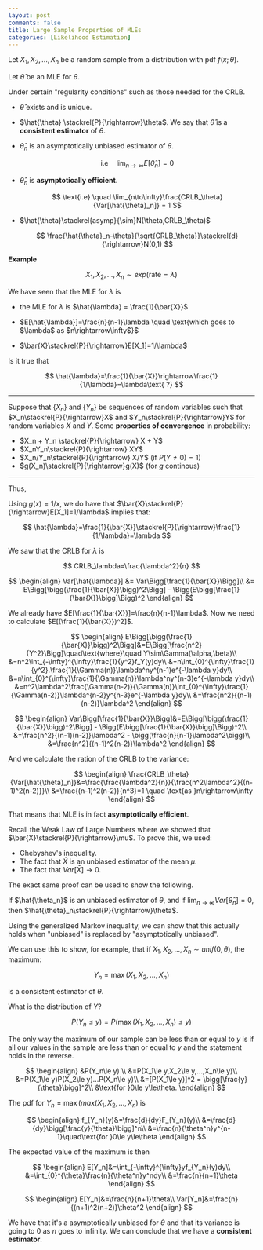 ```yaml
---
layout: post
comments: false
title: Large Sample Properties of MLEs
categories: [Likelihood Estimation]
---
```


Let $X_1,X_2,...,X_n$ be a random sample from a distribution with pdf $f(x;\theta)$.

Let $\hat{\theta}$ be an MLE for $\theta$.

Under certain "regularity conditions" such as those needed for the CRLB.

* $\hat{\theta}$ exists and is unique.
* $\hat{\theta} \stackrel{P}{\rightarrow}\theta$. We say that $\hat{\theta}$ is a **consistent estimator** of $\theta$.
* $\hat{\theta}_n$ is an asymptotically unbiased estimator of $\theta$.

  $$
    \text{i.e} \quad \lim_{n\to\infty}E[\hat{\theta}_n] = 0
  $$

* $\hat{\theta}_n$ is **asymptotically efficient**.

  $$
    \text{i.e} \quad \lim_{n\to\infty}\frac{CRLB_\theta}{Var[\hat{\theta}_n]} = 1
  $$

* $\hat{\theta}\stackrel{asymp}{\sim}N(\theta,CRLB_\theta)$

  $$
    \frac{\hat{\theta}_n-\theta}{\sqrt{CRLB_\theta}}\stackrel{d}{\rightarrow}N(0,1)
  $$

**Example**

$$
  X_1,X_2,...,X_n \sim exp(\text{rate}=\lambda)
$$

We have seen that the MLE for $\lambda$ is 

* the MLE for $\lambda$ is $\hat{\lambda} = \frac{1}{\bar{X}}$

* $E[\hat{\lambda}]=\frac{n}{n-1}\lambda \quad \text{which goes to $\lambda$ as $n\rightarrow\infty$}$

* $\bar{X}\stackrel{P}{\rightarrow}E[X_1]=1/\lambda$

Is it true that

$$
  \hat{\lambda}=\frac{1}{\bar{X}}\rightarrow\frac{1}{1/\lambda}=\lambda\text{ ?}
$$

---

Suppose that $\{X_n\}$ and $\{Y_n\}$ be sequences of random variables such that $X_n\stackrel{P}{\rightarrow}X$ and $Y_n\stackrel{P}{\rightarrow}Y$ for random variables $X$ and $Y$. Some **properties of convergence** in probability:

* $X_n + Y_n \stackrel{P}{\rightarrow} X + Y$
* $X_nY_n\stackrel{P}{\rightarrow} XY$
* $X_n/Y_n\stackrel{P}{\rightarrow} X/Y$ (if $P(Y\neq0)=1$)
* $g(X_n)\stackrel{P}{\rightarrow}g(X)$ (for $g$ continous)

---

Thus,

Using $g(x)=1/x$, we do have that $\bar{X}\stackrel{P}{\rightarrow}E[X_1]=1/\lambda$ implies that:

$$
  \hat{\lambda}=\frac{1}{\bar{X}}\stackrel{P}{\rightarrow}\frac{1}{1/\lambda}=\lambda
$$

We saw that the CRLB for $\lambda$ is

$$
  CRLB_\lambda=\frac{\lambda^2}{n}
$$

$$
  \begin{align}
    Var[\hat{\lambda}] &= Var\Bigg[\frac{1}{\bar{X}}\Bigg]\\
    &= E\Bigg[\bigg(\frac{1}{\bar{X}}\bigg)^2\Bigg] - \Bigg(E\bigg[\frac{1}{\bar{X}}\bigg]\Bigg)^2
  \end{align}
$$

We already have $E[\frac{1}{\bar{X}}]=\frac{n}{n-1}\lambda$. Now we need to calculate $E[(\frac{1}{\bar{X}})^2]$.

$$
  \begin{align}
    E\Bigg[\bigg(\frac{1}{\bar{X}}\bigg)^2\Bigg]&=E\Bigg[\frac{n^2}{Y^2}\Bigg]\quad\text{where}\quad Y\sim\Gamma(\alpha,\beta)\\
    &=n^2\int_{-\infty}^{\infty}\frac{1}{y^2}f_Y(y)dy\\
    &=n\int_{0}^{\infty}\frac{1}{y^2}.\frac{1}{\Gamma(n)}\lambda^ny^(n-1)e^{-\lambda y}dy\\
    &=n\int_{0}^{\infty}\frac{1}{\Gamma(n)}\lambda^ny^(n-3)e^{-\lambda y}dy\\
    &=n^2\lambda^2\frac{\Gamma(n-2)}{\Gamma(n)}\int_{0}^{\infty}\frac{1}{\Gamma(n-2)}\lambda^{n-2}y^{n-3}e^{-\lambda y}dy\\
    &=\frac{n^2}{(n-1)(n-2)}\lambda^2
  \end{align}
$$

$$
  \begin{align}
    Var\Bigg[\frac{1}{\bar{X}}\Bigg]&=E\Bigg[\bigg(\frac{1}{\bar{X}}\bigg)^2\Bigg] - \Bigg(E\bigg[\frac{1}{\bar{X}}\bigg]\Bigg)^2\\
    &=\frac{n^2}{(n-1)(n-2)}\lambda^2 - \bigg(\frac{n}{n-1}\lambda^2\bigg)\\
    &=\frac{n^2}{(n-1)^2(n-2)}\lambda^2
  \end{align}
$$

And we calculate the ration of the CRLB to the variance:

$$
  \begin{align}
    \frac{CRLB_\theta}{Var[\hat{\theta}_n]}&=\frac{\frac{\lambda^2}{n}}{\frac{n^2\lambda^2}{(n-1)^2(n-2)}}\\
    &=\frac{(n-1)^2(n-2)}{n^3}=1 \quad \text{as }n\rightarrow\infty
  \end{align}
$$

That means that MLE is in fact **asymptotically efficient**.

Recall the Weak Law of Large Numbers where we showed that $\bar{X}\stackrel{P}{\rightarrow}\mu$. To prove this, we used:

* Chebyshev's inequality.
* The fact that $\bar{X}$ is an unbiased estimator of the mean $\mu$.
* The fact that $Var[\bar{X}]\rightarrow0$.

The exact same proof can be used to show the following.

If $\hat{\theta_n}$ is an unbiased estimator of $\theta$, and if $\lim_{n\to\infty}Var[\hat{\theta}_n]=0$, then $\hat{\theta}_n\stackrel{P}{\rightarrow}\theta$.

Using the generalized Markov inequality, we can show that this actually holds when "unbiased" is replaced by "asymptotically unbiased".

We can use this to show, for example, that if $X_1,X_2,...,X_n \sim unif(0,\theta)$, the maximum:

$$
  Y_n = \max(X_1,X_2,...,X_n)
$$

is a consistent estimator of $\theta$.

What is the distribution of $Y$?

$$
  P(Y_n\le y) = P(\max(X_1,X_2,...,X_n)\le y)
$$

The only way the maximum of our sample can be less than or equal to $y$ is if all our values in the sample are less than or equal to $y$ and the statement holds in the reverse.

$$
  \begin{align}
    &P(Y_n\le y) \\
    &=P(X_1\le y,X_2\le y,...,X_n\le y)\\
    &=P(X_1\le y)P(X_2\le y)...P(X_n\le y)\\
    &=[P(X_1\le y)]^2 = \bigg[\frac{y}{\theta}\bigg]^2\\
    &\text{for }0\le y\le\theta.
  \end{align}
$$

The pdf for $Y_n=\max(max(X_1,X_2,...,X_n)$ is

$$
  \begin{align}
    f_{Y_n}(y)&=\frac{d}{dy}F_{Y_n}(y)\\
    &=\frac{d}{dy}\bigg[\frac{y}{\theta}\bigg]^n\\
    &=\frac{n}{\theta^n}y^{n-1}\quad\text{for }0\le y\le\theta
  \end{align}
$$

The expected value of the maximum is then

$$
  \begin{align}
    E[Y_n]&=\int_{-\infty}^{\infty}yf_{Y_n}(y)dy\\
    &=\int_{0}^{\theta}\frac{n}{\theta^n}y^ndy\\
    &=\frac{n}{n+1}\theta
  \end{align}
$$

$$
  \begin{align}
    E[Y_n]&=\frac{n}{n+1}\theta\\
    Var[Y_n]&=\frac{n}{(n+1)^2(n+2)}\theta^2
  \end{align}
$$

We have that it's a asymptotically unbiased for $\theta$ and that its variance is going to $0$ as $n$ goes to infinity. We can conclude that we have a **consistent estimator**.
